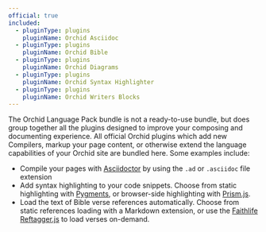 ```yaml
---
official: true
included:
  - pluginType: plugins
    pluginName: Orchid Asciidoc
  - pluginType: plugins
    pluginName: Orchid Bible
  - pluginType: plugins
    pluginName: Orchid Diagrams
  - pluginType: plugins
    pluginName: Orchid Syntax Highlighter
  - pluginType: plugins
    pluginName: Orchid Writers Blocks
---
```


The Orchid Language Pack bundle is not a ready-to-use bundle, but does group together all the plugins designed to 
improve your composing and documenting experience. All official Orchid plugins which add new Compilers, markup your
page content, or otherwise extend the language capabilities of your Orchid site are bundled here. Some examples include:

* Compile your pages with [Asciidoctor](http://asciidoctor.org/docs/asciidoctorj/) by using the `.ad` or `.asciidoc` 
file extension
* Add syntax highlighting to your code snippets. Choose from static highlighting with 
[Pygments](http://pygments.org/docs/java/), or browser-side highlighting with [Prism.js](http://prismjs.com/).
* Load the text of Bible verse references automatically. Choose from static references loading with a Markdown 
extension, or use the [Faithlife Reftagger.js](https://reftagger.com) to load verses on-demand.
